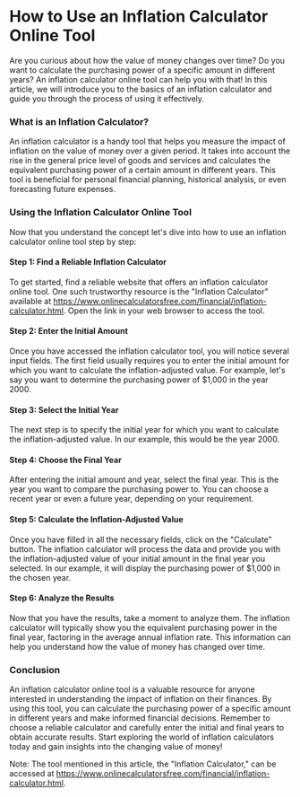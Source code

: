 How to Use an Inflation Calculator Online Tool
==============================================

Are you curious about how the value of money changes over time? Do you want to calculate the purchasing power of a specific amount in different years? An inflation calculator online tool can help you with that! In this article, we will introduce you to the basics of an inflation calculator and guide you through the process of using it effectively.

### What is an Inflation Calculator?

An inflation calculator is a handy tool that helps you measure the impact of inflation on the value of money over a given period. It takes into account the rise in the general price level of goods and services and calculates the equivalent purchasing power of a certain amount in different years. This tool is beneficial for personal financial planning, historical analysis, or even forecasting future expenses.

### Using the Inflation Calculator Online Tool

Now that you understand the concept let's dive into how to use an inflation calculator online tool step by step:

#### Step 1: Find a Reliable Inflation Calculator

To get started, find a reliable website that offers an inflation calculator online tool. One such trustworthy resource is the "Inflation Calculator" available at <https://www.onlinecalculatorsfree.com/financial/inflation-calculator.html>. Open the link in your web browser to access the tool.

#### Step 2: Enter the Initial Amount

Once you have accessed the inflation calculator tool, you will notice several input fields. The first field usually requires you to enter the initial amount for which you want to calculate the inflation-adjusted value. For example, let's say you want to determine the purchasing power of $1,000 in the year 2000.

#### Step 3: Select the Initial Year

The next step is to specify the initial year for which you want to calculate the inflation-adjusted value. In our example, this would be the year 2000.

#### Step 4: Choose the Final Year

After entering the initial amount and year, select the final year. This is the year you want to compare the purchasing power to. You can choose a recent year or even a future year, depending on your requirement.

#### Step 5: Calculate the Inflation-Adjusted Value

Once you have filled in all the necessary fields, click on the "Calculate" button. The inflation calculator will process the data and provide you with the inflation-adjusted value of your initial amount in the final year you selected. In our example, it will display the purchasing power of $1,000 in the chosen year.

#### Step 6: Analyze the Results

Now that you have the results, take a moment to analyze them. The inflation calculator will typically show you the equivalent purchasing power in the final year, factoring in the average annual inflation rate. This information can help you understand how the value of money has changed over time.

### Conclusion

An inflation calculator online tool is a valuable resource for anyone interested in understanding the impact of inflation on their finances. By using this tool, you can calculate the purchasing power of a specific amount in different years and make informed financial decisions. Remember to choose a reliable calculator and carefully enter the initial and final years to obtain accurate results. Start exploring the world of inflation calculators today and gain insights into the changing value of money!

Note: The tool mentioned in this article, the "Inflation Calculator," can be accessed at <https://www.onlinecalculatorsfree.com/financial/inflation-calculator.html>.